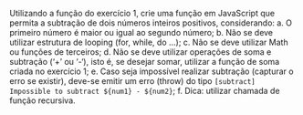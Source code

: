 Utilizando a função do exercício 1, crie uma função em JavaScript que permita a subtração
de dois números inteiros positivos, considerando:
a. O primeiro número é maior ou igual ao segundo número;
b. Não se deve utilizar estrutura de looping (for, while, do ...);
c. Não se deve utilizar Math ou funções de terceiros;
d. Não se deve utilizar operações de soma e subtração (‘+’ ou ‘-‘), isto é, se desejar
somar, utilizar a função de soma criada no exercício 1;
e. Caso seja impossível realizar subtração (capturar o erro se existir), deve-se emitir um
erro (throw) do tipo `[subtract] Impossible to subtract ${num1} - ${num2}`;
f. Dica: utilizar chamada de função recursiva.